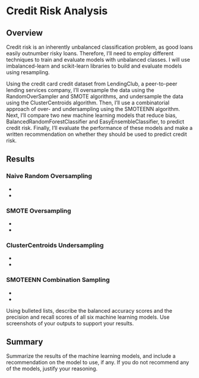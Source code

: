 # Credit Risk Analysis

## Overview
Credit risk is an inherently unbalanced classification problem, as good loans easily outnumber risky loans. Therefore, I’ll need to employ different techniques to train and evaluate models with unbalanced classes. I will use imbalanced-learn and scikit-learn libraries to build and evaluate models using resampling.

Using the credit card credit dataset from LendingClub, a peer-to-peer lending services company, I’ll oversample the data using the RandomOverSampler and SMOTE algorithms, and undersample the data using the ClusterCentroids algorithm. Then, I’ll use a combinatorial approach of over- and undersampling using the SMOTEENN algorithm. Next, I’ll compare two new machine learning models that reduce bias, BalancedRandomForestClassifier and EasyEnsembleClassifier, to predict credit risk. Finally, I’ll evaluate the performance of these models and make a written recommendation on whether they should be used to predict credit risk.

## Results

### Naive Random Oversampling
*
*

### SMOTE Oversampling 
*
*

### ClusterCentroids Undersampling
*
*

### SMOTEENN Combination Sampling
*
*

Using bulleted lists, describe the balanced accuracy scores and the precision and recall scores of all six machine learning models. Use screenshots of your outputs to support your results.

## Summary
Summarize the results of the machine learning models, and include a recommendation on the model to use, if any. If you do not recommend any of the models, justify your reasoning.
